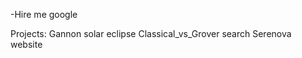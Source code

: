 -Hire me google

Projects:
Gannon solar eclipse
Classical_vs_Grover search
Serenova website

<!---
rallenalle68/rallenalle68 is a ✨ special ✨ repository because its `README.md` (this file) appears on your GitHub profile.
You can click the Preview link to take a look at your changes.
--->
